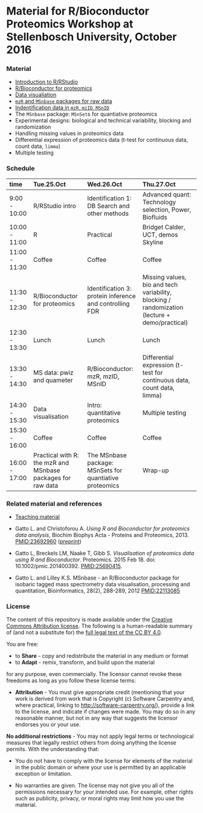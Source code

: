 # Material for R/Bioconductor Proteomics Workshop at Stellenbosch University, October 2016

### Material

- [Introduction to R/RStudio](./R-intro/README.md)
- [R/Bioconductor for proteomics](./r4p/README.md)
- [Data visualiation](./vis/README.md)
- [`mzR` and `MSnbase` packages for raw data](./raw/README.md)
- [Indentification data in `mzR`, `mzID`, `MSnID`](./ident/README.md)
- The `MSnbase` package: `MSnSet`s for quantiative proteomics
- Experimental designs: biological and technical variability, blocking
  and randomization
- Handling missing values in proteomics data
- Differential expression of proteomics data (t-test for continuous
  data, count data, `limma`)
- Multiple testing

### Schedule

|time          |Tue.25.Oct                                                  |Wed.26.Oct                                              |Thu.27.Oct                                                                                    |
|:-------------|:-----------------------------------------------------------|:-------------------------------------------------------|:---------------------------------------------------------------------------------------------|
|9:00 - 10:00  |R/RStudio intro                                             |Identification 1: DB Search and other methods           |Advanced quant: Technology selection, Power, Biofluids                                        |
|10:00 - 11:00 |R                                                           |Practical                                               |Bridget Calder, UCT, demos Skyline                                                            |
|11:00 - 11:30 |Coffee                                                      |Coffee                                                  |Coffee                                                                                        |
|11:30 - 12:30 |R/Bioconductor for proteomics                               |Identification 3: protein inference and controlling FDR |Missing values, bio and tech variability, blocking / randomization (lecture + demo/practical) |
|12:30 - 13:30 |Lunch                                                       |Lunch                                                   |Lunch                                                                                         |
|13:30 - 14:30 |MS data: pwiz and quameter                                  |R/Bioconductor: mzR, mzID, MSnID                        |Differential expression (t-test for continuous data, count data, limma)                       |
|14:30 - 15:30 |Data visualisation                                          |Intro: quantitative proteomics                          |Multiple testing                                                                              |
|15:30 - 16:00 |Coffee                                                      |Coffee                                                  |Coffee                                                                                        |
|16:00 - 17:00 |Practical with R: the mzR and MSnbase packages for raw data |The MSnbase package: MSnSets for quantiative proteomics |Wrap-up                                                                                       |


### Related material and references

* [Teaching material](http://lgatto.github.io/TeachingMaterial/)


* Gatto L. and Christoforou A. *Using R and Bioconductor for
  proteomics data analysis*, Biochim Biophys Acta - Proteins and
  Proteomics, 2013. [PMID:23692960](https://www.ncbi.nlm.nih.gov/pubmed/23692960)
  ([preprint](https://arxiv.org/abs/1305.6559))

* Gatto L, Breckels LM, Naake T, Gibb S. *Visualisation of proteomics
  data using R and Bioconductor*. Proteomics. 2015 Feb 18. doi:
  10.1002/pmic.201400392. [PMID:25690415](http://www.ncbi.nlm.nih.gov/pubmed/25690415).

* Gatto L. and Lilley K.S. MSnbase - an R/Bioconductor package for
  isobaric tagged mass spectrometry data visualisation, processing and
  quantitation, Bioinformatics, 28(2), 288-289, 2012
  [PMID:22113085](https://www.ncbi.nlm.nih.gov/pubmed/22113085)

### License

The content of this repository is made available under the 
[Creative Commons Attribution license](https://creativecommons.org/licenses/by/4.0/). 
The following is a human-readable summary of (and not a substitute for) the 
[full legal text of the CC BY 4.0](https://creativecommons.org/licenses/by/4.0/legalcode).

You are free:

* to **Share** - copy and redistribute the material in any medium or format
* to **Adapt** - remix, transform, and build upon the material

for any purpose, even commercially. The licensor cannot revoke these
freedoms as long as you follow these license terms:

* **Attribution** - You must give appropriate credit (mentioning that
    your work is derived from work that is Copyright (c) Software
    Carpentry and, where practical, linking to
    http://software-carpentry.org/), provide a link to the license,
    and indicate if changes were made. You may do so in any reasonable
    manner, but not in any way that suggests the licensor endorses you
    or your use.

**No additional restrictions** - You may not apply legal terms or
technological measures that legally restrict others from doing
anything the license permits. With the understanding that:

* You do not have to comply with the license for elements of the
  material in the public domain or where your use is permitted by an
  applicable exception or limitation.

* No warranties are given. The license may not give you all of the
  permissions necessary for your intended use. For example, other
  rights such as publicity, privacy, or moral rights may limit how you
  use the material.
	
